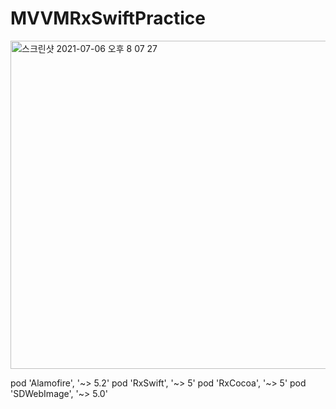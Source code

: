 # MVVMRxSwiftPractice

<img width="525" alt="스크린샷 2021-07-06 오후 8 07 27" src="https://user-images.githubusercontent.com/20594299/124590410-1133cc00-de96-11eb-8cfe-f964e7ce5d90.png">


pod 'Alamofire', '~> 5.2'
pod 'RxSwift', '~> 5'
pod 'RxCocoa', '~> 5'
pod 'SDWebImage', '~> 5.0'

